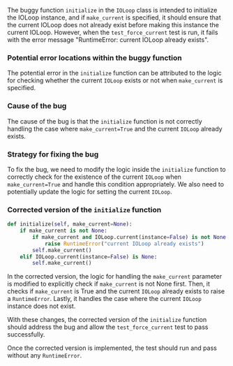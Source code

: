 The buggy function `initialize` in the `IOLoop` class is intended to initialize the IOLoop instance, and if `make_current` is specified, it should ensure that the current IOLoop does not already exist before making this instance the current IOLoop. However, when the `test_force_current` test is run, it fails with the error message "RuntimeError: current IOLoop already exists".

### Potential error locations within the buggy function
The potential error in the `initialize` function can be attributed to the logic for checking whether the current `IOLoop` exists or not when `make_current` is specified.

### Cause of the bug
The cause of the bug is that the `initialize` function is not correctly handling the case where `make_current=True` and the current `IOLoop` already exists.

### Strategy for fixing the bug
To fix the bug, we need to modify the logic inside the `initialize` function to correctly check for the existence of the current `IOLoop` when `make_current=True` and handle this condition appropriately. We also need to potentially update the logic for setting the current `IOLoop`.

### Corrected version of the `initialize` function
```python
def initialize(self, make_current=None):
    if make_current is not None:
        if make_current and IOLoop.current(instance=False) is not None:
            raise RuntimeError("current IOLoop already exists")
        self.make_current()
    elif IOLoop.current(instance=False) is None:
        self.make_current()
```

In the corrected version, the logic for handling the `make_current` parameter is modified to explicitly check if `make_current` is not None first. Then, it checks if `make_current` is True and the current `IOLoop` already exists to raise a `RuntimeError`. Lastly, it handles the case where the current `IOLoop` instance does not exist.

With these changes, the corrected version of the `initialize` function should address the bug and allow the `test_force_current` test to pass successfully.

Once the corrected version is implemented, the test should run and pass without any `RuntimeError`.